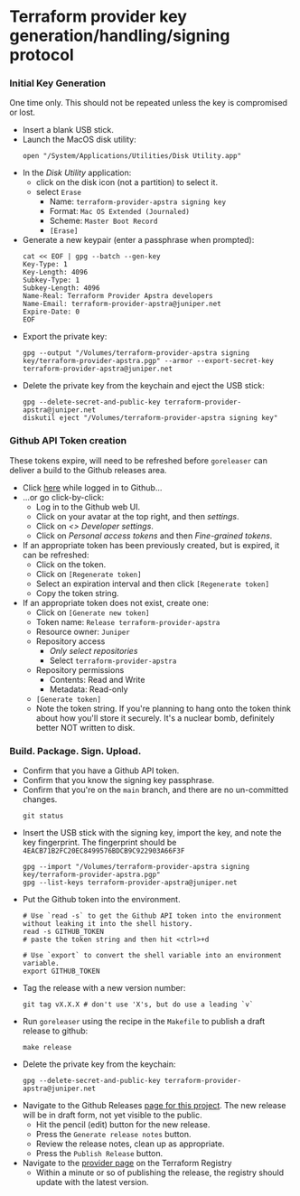 # Terraform provider key generation/handling/signing protocol

### Initial Key Generation
One time only. This should not be repeated unless the key is compromised or lost.
- Insert a blank USB stick.
- Launch the MacOS disk utility:
  ```shell
  open "/System/Applications/Utilities/Disk Utility.app"
  ```
- In the *Disk Utility* application:
  - click on the disk icon (not a partition) to select it.
  - select `Erase`
    - Name: `terraform-provider-apstra signing key`
    - Format: `Mac OS Extended (Journaled)`
    - Scheme: `Master Boot Record`
    - `[Erase]`
- Generate a new keypair (enter a passphrase when prompted):
  ```shell
  cat << EOF | gpg --batch --gen-key
  Key-Type: 1
  Key-Length: 4096
  Subkey-Type: 1
  Subkey-Length: 4096
  Name-Real: Terraform Provider Apstra developers
  Name-Email: terraform-provider-apstra@juniper.net
  Expire-Date: 0
  EOF
  ```
- Export the private key:
  ```shell
  gpg --output "/Volumes/terraform-provider-apstra signing key/terraform-provider-apstra.pgp" --armor --export-secret-key terraform-provider-apstra@juniper.net
  ```
- Delete the private key from the keychain and eject the USB stick:
  ```shell
  gpg --delete-secret-and-public-key terraform-provider-apstra@juniper.net
  diskutil eject "/Volumes/terraform-provider-apstra signing key"
  ```
  
### Github API Token creation
These tokens expire, will need to be refreshed before `goreleaser` can deliver a build to the Github releases area.
- Click [here](https://github.com/settings/tokens?type=beta) while logged in to Github...
- ...or go click-by-click:
  - Log in to the Github web UI.
  - Click on your avatar at the top right, and then *settings*.
  - Click on *<> Developer settings*.
  - Click on *Personal access tokens* and then *Fine-grained tokens*.
- If an appropriate token has been previously created, but is expired, it can be refreshed:
  - Click on the token.
  - Click on `[Regenerate token]`
  - Select an expiration interval and then click `[Regenerate token]`
  - Copy the token string.
- If an appropriate token does not exist, create one:
  - Click on `[Generate new token]`
  - Token name: `Release terraform-provider-apstra`
  - Resource owner: `Juniper`
  - Repository access
    - *Only select repositories*
    - Select `terraform-provider-apstra`
  - Repository permissions  
    - Contents: Read and Write
    - Metadata: Read-only
  - `[Generate token]`
  - Note the token string. If you're planning to hang onto the token think about how you'll store it securely.
  It's a nuclear bomb, definitely better NOT written to disk.

### Build. Package. Sign. Upload.
- Confirm that you have a Github API token.
- Confirm that you know the signing key passphrase.
- Confirm that you're on the `main` branch, and there are no un-committed changes.
  ```shell
  git status
  ```
- Insert the USB stick with the signing key, import the key, and note the key fingerprint. The
  fingerprint should be `4EACB71B2FC20EC8499576BDCB9C922903A66F3F`
  ```shell
  gpg --import "/Volumes/terraform-provider-apstra signing key/terraform-provider-apstra.pgp"
  gpg --list-keys terraform-provider-apstra@juniper.net
  ```
- Put the Github token into the environment.
  ```shell
  # Use `read -s` to get the Github API token into the environment without leaking it into the shell history.
  read -s GITHUB_TOKEN
  # paste the token string and then hit <ctrl>+d
  
  # Use `export` to convert the shell variable into an environment variable.
  export GITHUB_TOKEN
  ```
- Tag the release with a new version number:
  ```shell
  git tag vX.X.X # don't use 'X's, but do use a leading `v`
  ```
- Run `goreleaser` using the recipe in the `Makefile` to publish a draft release to github:
  ```shell
  make release
  ```
- Delete the private key from the keychain:
  ```shell
  gpg --delete-secret-and-public-key terraform-provider-apstra@juniper.net
  ```
- Navigate to the Github Releases [page for this project](https://github.com/Juniper/terraform-provider-apstra/releases).
The new release will be in draft form, not yet visible to the public.
  - Hit the pencil (edit) button for the new release.
  - Press the `Generate release notes` button.
  - Review the release notes, clean up as appropriate.
  - Press the `Publish Release` button.
- Navigate to the [provider page](https://registry.terraform.io/providers/Juniper/apstra) on the Terraform Registry
  - Within a minute or so of publishing the release, the registry should update with the latest version.
